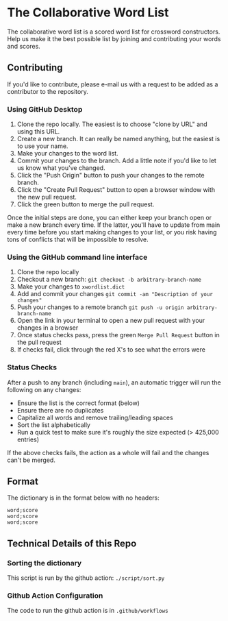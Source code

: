 # The Collaborative Word List

The collaborative word list is a scored word list for crossword constructors.  Help us make it the best possible list by joining and contributing your words and scores.

## Contributing

If you'd like to contribute, please e-mail us with a request to be added as a contributor to the repository.

### Using GitHub Desktop
1. Clone the repo locally.  The easiest is to choose "clone by URL" and using this URL.
2. Create a new branch.  It can really be named anything, but the easiest is to use your name.
3. Make your changes to the word list.
4. Commit your changes to the branch.  Add a little note if you'd like to let us know what you've changed.
5. Click the "Push Origin" button to push your changes to the remote branch.
6. Click the "Create Pull Request" button to open a browser window with the new pull request.
7. Click the green button to merge the pull request.

Once the initial steps are done, you can either keep your branch open or make a new branch every time.  If the latter, you'll have to update from main every time before you start making changes to your list, or you risk having tons of conflicts that will be impossible to resolve.

### Using the GitHub command line interface

1. Clone the repo locally
2. Checkout a new branch: `git checkout -b arbitrary-branch-name`
3. Make your changes to `xwordlist.dict`
4. Add and commit your changes `git commit -am "Description of your changes"`
5. Push your changes to a remote branch `git push -u origin arbitrary-branch-name`
6. Open the link in your terminal to open a new pull request with your changes in a browser
7. Once status checks pass, press the green `Merge Pull Request` button in the pull request
8. If checks fail, click through the red X's to see what the errors were

### Status Checks

After a push to any branch (including `main`), an automatic trigger will run the following on any changes:

* Ensure the list is the correct format (below)
* Ensure there are no duplicates
* Capitalize all words and remove trailing/leading spaces
* Sort the list alphabetically
* Run a quick test to make sure it's roughly the size expected (> 425,000 entries)

If the above checks fails, the action as a whole will fail and the changes can't be merged.

## Format

The dictionary is in the format below with no headers:

```
word;score
word;score
word;score
```

## Technical Details of this Repo

### Sorting the dictionary

This script is run by the github action: `./script/sort.py`

### Github Action Configuration

The code to run the github action is in `.github/workflows`
